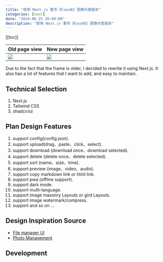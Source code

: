 ```yaml
---
title: "使用 Next.js 重写 BlazeB2 图像托管服务"
categories: [next]
date: "2024-06-25 20:00:00"
description: "使用 Next.js 重写 BlazeB2 图像托管服务"
---
```


[[toc]]

| Old page view                                                                | New page view                                                                |
| ---------------------------------------------------------------------------- | ---------------------------------------------------------------------------- |
| ![](https://cloud.ryanuo.cc/hexo/2/7039c267-f161-4cf2-ab4b-754159d8e2e3.png) | ![](https://cloud.ryanuo.cc/hexo/2/7039c267-f161-4cf2-ab4b-754159d8e2e3.png) |

Due to the fact that the frame is older, I decided to rewrite it using Next.js. It also has a lot of features that I want to add, and easy to maintain.

## Technical Selection

1. Next.js
2. Tailwind CSS
3. shadcn/ui

## Plan Design Features

1. support config(config.json).
2. support upload(drag、paste、click、select).
3. support download (download once、download selected).
4. support delete (delete once、delete selected).
5. support sort (name、size、time).
6. support preview (image、video、audio).
7. support copy markdown link or html link.
8. support pwa (offline support).
9. support dark mode.
10. support multi-language.
11. support image masonry Layouts or gird Layouts.
12. support image watermark/compress.
13. support and so on ...

## Design Inspiration Source

- [File manager UI](https://dribbble.com/shots/22846049-File-manager-UI)
- [Photo Management](https://dribbble.com/shots/18526739-Photo-Management)

## Development
